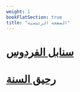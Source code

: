 ```yaml
---
weight: 1
bookFlatSection: true
title: "الصفحة الرئيسية"
---
```


# [سنابل الفردوس](/posts)

# [رحيق السنة](/_/kitab-al-salah/bab-al-salawat-al-khams/)

